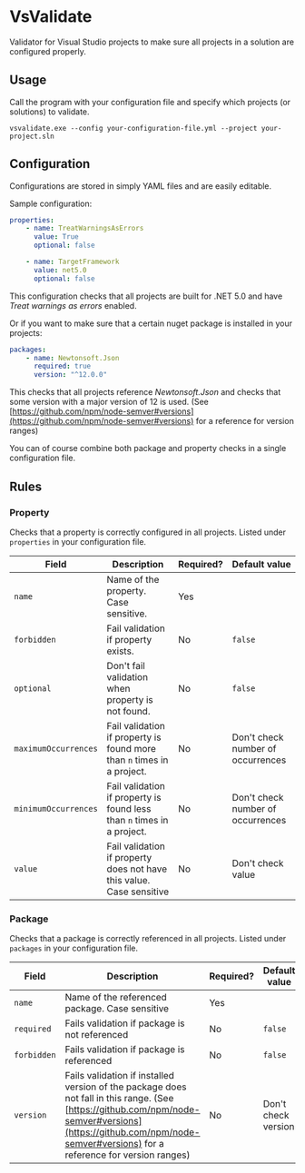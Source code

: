 # VsValidate
Validator for Visual Studio projects to make sure all projects in a solution are configured properly.

## Usage
Call the program with your configuration file and specify which projects (or solutions) to validate.

`vsvalidate.exe --config your-configuration-file.yml --project your-project.sln`

## Configuration
Configurations are stored in simply YAML files and are easily editable.

Sample configuration:
```yml
properties:
    - name: TreatWarningsAsErrors
      value: True
      optional: false

    - name: TargetFramework
      value: net5.0
      optional: false
```

This configuration checks that all projects are built for .NET 5.0 and have *Treat warnings as errors* enabled.

Or if you want to make sure that a certain nuget package is installed in your projects:
```yml
packages:
    - name: Newtonsoft.Json
      required: true
      version: "^12.0.0"
```
This checks that all projects reference *Newtonsoft.Json* and checks that some version with a major version of 12 is used.
(See [https://github.com/npm/node-semver#versions](https://github.com/npm/node-semver#versions) for a reference for version ranges)

You can of course combine both package and property checks in a single configuration file.

## Rules

### Property
Checks that a property is correctly configured in all projects. Listed under `properties` in your configuration file.

| Field | Description | Required? | Default value |
|---|---|---|---|
| `name` | Name of the property. Case sensitive. | Yes | |
| `forbidden` | Fail validation if property exists. | No | `false` |
| `optional` | Don't fail validation when property is not found. | No | `false` |
| `maximumOccurrences` | Fail validation if property is found more than `n` times in a project. | No | Don't check number of occurrences |
| `minimumOccurrences` | Fail validation if property is found less than `n` times in a project. | No | Don't check number of occurrences |
| `value` | Fail validation if property does not have this value. Case sensitive | No | Don't check value |

### Package
Checks that a package is correctly referenced in all projects. Listed under `packages` in your configuration file.

| Field | Description | Required? | Default value |
|---|---|---|---|
| `name` | Name of the referenced package. Case sensitive | Yes | |
| `required` | Fails validation if package is not referenced | No | `false` |
| `forbidden` | Fails validation if package is referenced | No | `false` |
| `version` | Fails validation if installed version of the package does not fall in this range. (See [https://github.com/npm/node-semver#versions](https://github.com/npm/node-semver#versions) for a reference for version ranges) | No | Don't check version | 